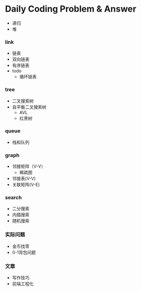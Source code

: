 # Daily Coding Problem & Answer

- 递归
- 堆
### link
- 链表
- 双向链表
- 有序链表
- todo
    - 循环链表

### tree
- 二叉搜索树
- 自平衡二叉搜索树
    - AVL
    - 红黑树
### queue
- 栈和队列

### graph
- 邻接矩阵（V-V）
    - 稀疏图
- 邻接表(V-V)
- 关联矩阵(V-E)

### search
- 二分搜索
- 内插搜索
- 随机搜索

### 实际问题
- 金币找零
- 0-1背包问题

### 文章
- 写作技巧
- 前端工程化
